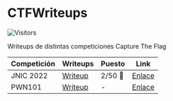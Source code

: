 # CTFWriteups
![Visitors](https://api.visitorbadge.io/api/visitors?path=https%3A%2F%2Fgithub.com%2Fesquilichi%2FCTFWriteups&countColor=%2337d67a)

Writeups de distintas competiciones Capture The Flag



| Competición | Writeups              | Puesto | Link                               |
|-------------|-----------------------|--------|------------------------------------|
| JNIC 2022   | [Writeup](2022/JNIC/Writeups%20JNIC%202022%20CTF%20-%20LasNancysRubias.pdf) | 2/50 🥈 | [Enlace](https://2022.jnic.es/ctf) |
| PWN101   | [Writeup](2022/PWN101/) | - | [Enlace](https://tryhackme.com/room/pwn101) |